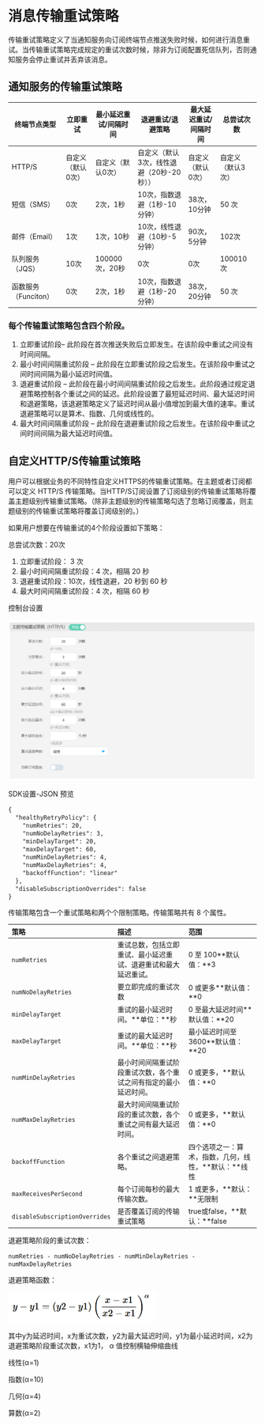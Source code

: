 # 消息传输重试策略

传输重试策略定义了当通知服务向订阅终端节点推送失败时候，如何进行消息重试。当传输重试策略完成规定的重试次数时候，除非为订阅配置死信队列，否则通知服务会停止重试并丢弃该消息。

## 通知服务的传输重试策略

| 终端节点类型         | 立即重试          | 最小延迟重试/间隔时间 | 退避重试/退避策略                        | 最大延迟重试/间隔时间 | 总尝试次数        |
| -------------------- | ----------------- | --------------------- | ---------------------------------------- | --------------------- | ----------------- |
| HTTP/S               | 自定义（默认0次） | 自定义（默认0次）     | 自定义（默认3次，线性退避（20秒-20秒）） | 自定义（默认0次）     | 自定义（默认3次） |
| 短信（SMS）          | 0次               | 2次，1秒              | 10次，指数退避（1秒-10分钟）             | 38次，10分钟          | 50 次             |
| 邮件（Email）        | 1次               | 1次，10秒             | 10次，线性退避（10秒-5分钟）             | 90次，5分钟           | 102次             |
| 队列服务（JQS）      | 10次              | 100000次，20秒        | 0次                                      | 0次                   | 100010次          |
| 函数服务（Funciton） | 0次               | 2次，1秒              | 10次，指数退避（1秒-20分钟）             | 38次， 20分钟         | 50 次             |


### 每个传输重试策略包含四个阶段。

1. 立即重试阶段– 此阶段在首次推送失败后立即发生。在该阶段中重试之间没有时间间隔。
2. 最小时间间隔重试阶段 – 此阶段在立即重试阶段之后发生。在该阶段中重试之间时间间隔为最小延迟时间值。
3. 退避重试阶段 – 此阶段在最小时间间隔重试阶段之后发生。此阶段通过规定退避策略控制各个重试之间的延迟。此阶段设置了最短延迟时间、最大延迟时间和退避策略，该退避策略定义了延迟时间从最小值增加到最大值的速率。重试退避策略可以是算术、指数、几何或线性的。
4. 最大时间间隔重试阶段 – 此阶段在退避重试阶段之后发生。在该阶段中重试之间时间间隔为最大延迟时间值。



## 自定义HTTP/S传输重试策略

用户可以根据业务的不同特性自定义HTTPS的传输重试策略。在主题或者订阅都可以定义 HTTP/S 传输策略。当HTTP/S订阅设置了订阅级别的传输重试策略将覆盖主题级别传输重试策略。（除非主题级别的传输策略勾选了忽略订阅覆盖，则主题级别的传输重试策略将覆盖订阅级别的。）

如果用户想要在传输重试的4个阶段设置如下策略：

总尝试次数：20次

1. 立即重试阶段： 3 次
2. 最小时间间隔重试阶段：4 次，相隔 20 秒
3. 退避重试阶段：10次，线性退避，20 秒到 60 秒
4. 最大时间间隔重试阶段：4 次，相隔 60 秒

控制台设置

![创建](../../../../../image/Internet-Middleware/Notification-Service/传输重试策略1.png)

SDK设置-JSON 预览

```
{
  "healthyRetryPolicy": {
    "numRetries": 20,
    "numNoDelayRetries": 3,
    "minDelayTarget": 20,
    "maxDelayTarget": 60,
    "numMinDelayRetries": 4,
    "numMaxDelayRetries": 4,
    "backoffFunction": "linear"
  },
  "disableSubscriptionOverrides": false
}
```

传输策略包含一个重试策略和两个个限制策略。传输策略共有 8 个属性。

| 策略                           | 描述                                                         | 范围                                                 |
| :----------------------------- | :----------------------------------------------------------- | :--------------------------------------------------- |
| `numRetries`                   | 重试总数，包括立即重试、最小延迟重试、退避重试和最大延迟重试。 | 0 至 100**默认值：**3                                |
| `numNoDelayRetries`            | 要立即完成的重试次数                                         | 0 或更多**默认值：**0                                |
| `minDelayTarget`               | 重试的最小延迟时间。**单位：**秒                             | 0 至最大延迟时间**默认值：**20                       |
| `maxDelayTarget`               | 重试的最大延迟时间。**单位：**秒                             | 最小延迟时间至 3600**默认值：**20                    |
| `numMinDelayRetries`           | 最小时间间隔重试阶段重试次数，各个重试之间有指定的最小延迟时间。 | 0 或更多，**默认值：**0                              |
| `numMaxDelayRetries`           | 最大时间间隔重试阶段的重试次数，各个重试之间有最大延迟时间。 | 0 或更多，**默认值：**0                              |
| `backoffFunction`              | 各个重试之间退避策略。                                       | 四个选项之一：算术，指数，几何，线性，**默认：**线性 |
| `maxReceivesPerSecond`         | 每个订阅每秒的最大传输次数。                                 | 1 或更多，**默认：**无限制                           |
| `disableSubscriptionOverrides` | 是否覆盖订阅的传输重试策略                                   | true或false，**默认：**false                         |

退避策略阶段的重试次数：

```
numRetries - numNoDelayRetries - numMinDelayRetries - numMaxDelayRetries
```


退避策略函数：

![退避策略公式](../../../../../image/Internet-Middleware/Notification-Service/退避策略公式.png)

其中y为延迟时间，x为重试次数，y2为最大延迟时间，y1为最小延迟时间，x2为退避策略阶段重试次数，x1为1， α 值控制横轴伸缩曲线

线性(α=1)

指数(α=10) 

几何(α=4)

算数(α=2)
